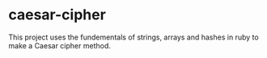 # caesar-cipher

This project uses the fundementals of strings, arrays and hashes in ruby to make a Caesar cipher method.